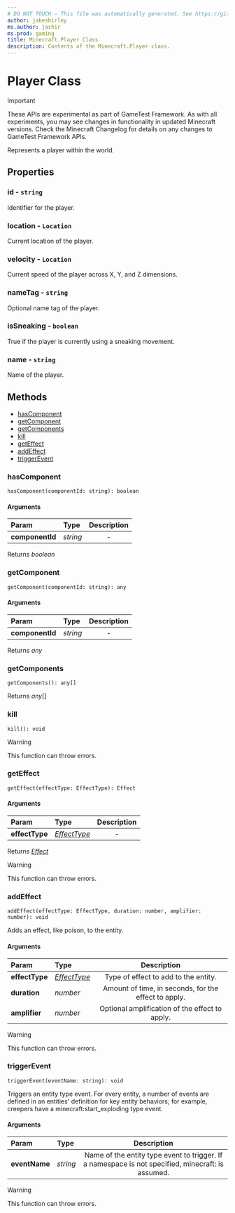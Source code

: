 ```yaml
---
# DO NOT TOUCH — This file was automatically generated. See https://github.com/Mojang/MinecraftScriptingApiDocsGenerator to modify descriptions, examples, etc.
author: jakeshirley
ms.author: jashir
ms.prod: gaming
title: Minecraft.Player Class
description: Contents of the Minecraft.Player class.
---
```

# Player Class
>[!IMPORTANT]
>These APIs are experimental as part of GameTest Framework. As with all experiments, you may see changes in functionality in updated Minecraft versions. Check the Minecraft Changelog for details on any changes to GameTest Framework APIs.

Represents a player within the world.

## Properties
### **id** - `string`
Identifier for the player.


### **location** - `Location`
Current location of the player.


### **velocity** - `Location`
Current speed of the player across X, Y, and Z dimensions.


### **nameTag** - `string`
Optional name tag of the player.


### **isSneaking** - `boolean`
True if the player is currently using a sneaking movement.


### **name** - `string`
Name of the player.



## Methods
- [hasComponent](#hascomponent)
- [getComponent](#getcomponent)
- [getComponents](#getcomponents)
- [kill](#kill)
- [getEffect](#geteffect)
- [addEffect](#addeffect)
- [triggerEvent](#triggerevent)
  
### **hasComponent**
`
hasComponent(componentId: string): boolean
`

#### Arguments
| Param | Type | Description |
| :--- | :--- | :---: |
| **componentId** | *string* | - |

Returns *boolean*


### **getComponent**
`
getComponent(componentId: string): any
`

#### Arguments
| Param | Type | Description |
| :--- | :--- | :---: |
| **componentId** | *string* | - |

Returns *any*


### **getComponents**
`
getComponents(): any[]
`


Returns *any*[]


### **kill**
`
kill(): void
`



> [!WARNING]
> This function can throw errors.

### **getEffect**
`
getEffect(effectType: EffectType): Effect
`

#### Arguments
| Param | Type | Description |
| :--- | :--- | :---: |
| **effectType** | [*EffectType*](EffectType.md) | - |

Returns [*Effect*](Effect.md)

> [!WARNING]
> This function can throw errors.

### **addEffect**
`
addEffect(effectType: EffectType, duration: number, amplifier: number): void
`

Adds an effect, like poison, to the entity.
#### Arguments
| Param | Type | Description |
| :--- | :--- | :---: |
| **effectType** | [*EffectType*](EffectType.md) | Type of effect to add to the entity. |
| **duration** | *number* | Amount of time, in seconds, for the effect to apply. |
| **amplifier** | *number* | Optional amplification of the effect to apply. |


> [!WARNING]
> This function can throw errors.

### **triggerEvent**
`
triggerEvent(eventName: string): void
`

Triggers an entity type event. For every entity, a number of events are defined in an entities' definition for key entity behaviors; for example, creepers have a minecraft:start_exploding type event.
#### Arguments
| Param | Type | Description |
| :--- | :--- | :---: |
| **eventName** | *string* | Name of the entity type event to trigger. If a namespace is not specified, minecraft: is assumed. |


> [!WARNING]
> This function can throw errors.

